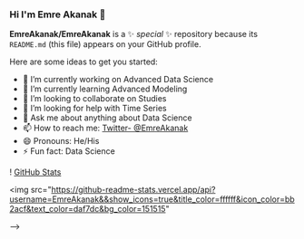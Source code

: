 ### Hi I'm Emre Akanak 👋


**EmreAkanak/EmreAkanak** is a ✨ _special_ ✨ repository because its `README.md` (this file) appears on your GitHub profile.

Here are some ideas to get you started:

- 🔭 I’m currently working on Advanced Data Science
- 🌱 I’m currently learning Advanced Modeling
- 👯 I’m looking to collaborate on Studies
- 🤔 I’m looking for help with Time Series
- 💬 Ask me about anything about Data Science
- 📫 How to reach me: [Twitter- @EmreAkanak](https://twitter.com/EmreAkanak)
- 😄 Pronouns: He/His
- ⚡ Fun fact: Data Science


! [GitHub Stats](https://github-readme-stats.vercel.app/api?username=EmreAkanak&thene=radical) 



<img src="https://github-readme-stats.vercel.app/api?username=EmreAkanak&&show_icons=true&title_color=ffffff&icon_color=bb2acf&text_color=daf7dc&bg_color=151515"


-->
